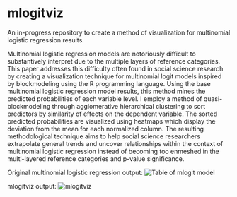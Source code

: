 # mlogitviz
An in-progress repository to create a method of visualization for multinomial logistic regression results. 

Multinomial logistic regression models are notoriously difficult to substantively interpret due to the 
multiple layers of reference categories. This paper addresses this difficulty often found in social 
science research by creating a visualization technique for multinomial logit models inspired by 
blockmodeling using the R programming language. Using the base multinomial logistic regression model 
results, this method mines the predicted probabilities of each variable level. I employ a method of 
quasi-blockmodeling through agglomerative hierarchical clustering to sort predictors by similarity of
effects on the dependent variable. The sorted predicted probabilities are visualized using heatmaps which 
display the deviation from the mean for each normalized column. The resulting methodological technique 
aims to help social science researchers extrapolate general trends and uncover relationships within the
context of multinomial logistic regression instead of becoming too enmeshed in the multi-layered reference
categories and p-value significance.

Original multinomial logistic regression output: 
![Table of mlogit model](https://octodex.github.com/images/yaktocat.png)

mlogitviz output: 
![mlogitviz](https://octodex.github.com/images/yaktocat.png)
